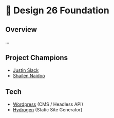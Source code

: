 # 👗 Design 26 Foundation

## Overview

...

## Project Champions

* [Justin Slack](https://github.com/justinslack)
* [Shailen Naidoo](https://github.com/ShailenNaidoo)

## Tech

* [Wordpress](https://wordpress.org) (CMS / Headless API)
* [Hydrogen](https://github.com/ShailenNaidoo/hydrogen) (Static Site Generator)
